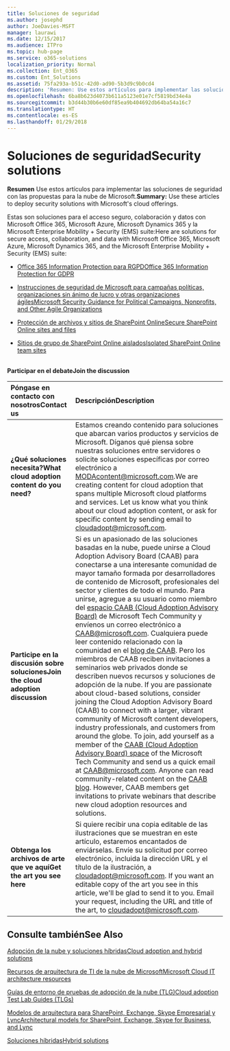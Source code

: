 ```yaml
---
title: Soluciones de seguridad
ms.author: josephd
author: JoeDavies-MSFT
manager: laurawi
ms.date: 12/15/2017
ms.audience: ITPro
ms.topic: hub-page
ms.service: o365-solutions
localization_priority: Normal
ms.collection: Ent_O365
ms.custom: Ent_Solutions
ms.assetid: 75fa293a-b51c-42d0-ad90-5b3d9c9b0cd4
description: 'Resumen: Use estos artículos para implementar las soluciones de seguridad con las propuestas para la nube de Microsoft.'
ms.openlocfilehash: 6ba8b623d4073b611a5123e01e7cf5819bd34e4a
ms.sourcegitcommit: b3d44b30b6e60df85ea9b404692db64ba54a16c7
ms.translationtype: HT
ms.contentlocale: es-ES
ms.lasthandoff: 01/29/2018
---
```

# <a name="security-solutions"></a><span data-ttu-id="15b35-103">Soluciones de seguridad</span><span class="sxs-lookup"><span data-stu-id="15b35-103">Security solutions</span></span>

 <span data-ttu-id="15b35-104">**Resumen** Use estos artículos para implementar las soluciones de seguridad con las propuestas para la nube de Microsoft.</span><span class="sxs-lookup"><span data-stu-id="15b35-104">**Summary:** Use these articles to deploy security solutions with Microsoft's cloud offerings.</span></span>
  
<span data-ttu-id="15b35-105">Estas son soluciones para el acceso seguro, colaboración y datos con Microsoft Office 365, Microsoft Azure, Microsoft Dynamics 365 y la Microsoft Enterprise Mobility + Security (EMS) suite:</span><span class="sxs-lookup"><span data-stu-id="15b35-105">Here are solutions for secure access, collaboration, and data with Microsoft Office 365, Microsoft Azure, Microsoft Dynamics 365, and the Microsoft Enterprise Mobility + Security (EMS) suite:</span></span>

- [<span data-ttu-id="15b35-106">Office 365 Information Protection para RGPD</span><span class="sxs-lookup"><span data-stu-id="15b35-106">Office 365 Information Protection for GDPR</span></span>](office-365-information-protection-for-gdpr.md)
  
- [<span data-ttu-id="15b35-107">Instrucciones de seguridad de Microsoft para campañas políticas, organizaciones sin ánimo de lucro y otras organizaciones ágiles</span><span class="sxs-lookup"><span data-stu-id="15b35-107">Microsoft Security Guidance for Political Campaigns, Nonprofits, and Other Agile Organizations</span></span>](microsoft-security-guidance-for-political-campaigns-nonprofits-and-other-agile-o.md)
    
- [<span data-ttu-id="15b35-108">Protección de archivos y sitios de SharePoint Online</span><span class="sxs-lookup"><span data-stu-id="15b35-108">Secure SharePoint Online sites and files</span></span>](secure-sharepoint-online-sites-and-files.md)
    
- [<span data-ttu-id="15b35-109">Sitios de grupo de SharePoint Online aislados</span><span class="sxs-lookup"><span data-stu-id="15b35-109">Isolated SharePoint Online team sites</span></span>](isolated-sharepoint-online-team-sites.md)
<br/><br/>
    
<span data-ttu-id="15b35-110">**Participar en el debate**</span><span class="sxs-lookup"><span data-stu-id="15b35-110">**Join the discussion**</span></span>

|<span data-ttu-id="15b35-111">**Póngase en contacto con nosotros**</span><span class="sxs-lookup"><span data-stu-id="15b35-111">**Contact us**</span></span>|<span data-ttu-id="15b35-112">**Descripción**</span><span class="sxs-lookup"><span data-stu-id="15b35-112">**Description**</span></span>|
|:-----|:-----|
|<span data-ttu-id="15b35-113">**¿Qué soluciones necesita?**</span><span class="sxs-lookup"><span data-stu-id="15b35-113">**What cloud adoption content do you need?**</span></span> <br/> |<span data-ttu-id="15b35-p101">Estamos creando contenido para soluciones que abarcan varios productos y servicios de Microsoft. Díganos qué piensa sobre nuestras soluciones entre servidores o solicite soluciones específicas por correo electrónico a [MODAcontent@microsoft.com](mailto:cloudadopt@microsoft.com?Subject=[Cloud%20Adoption%20Content%20Feedback]:%20).</span><span class="sxs-lookup"><span data-stu-id="15b35-p101">We are creating content for cloud adoption that spans multiple Microsoft cloud platforms and services. Let us know what you think about our cloud adoption content, or ask for specific content by sending email to [cloudadopt@microsoft.com](mailto:cloudadopt@microsoft.com?Subject=[Cloud%20Adoption%20Content%20Feedback]:%20).  </span></span><br/> |
|<span data-ttu-id="15b35-116">**Participe en la discusión sobre soluciones**</span><span class="sxs-lookup"><span data-stu-id="15b35-116">**Join the cloud adoption discussion**</span></span> <br/> |<span data-ttu-id="15b35-p102">Si es un apasionado de las soluciones basadas en la nube, puede unirse a Cloud Adoption Advisory Board (CAAB) para conectarse a una interesante comunidad de mayor tamaño formada por desarrolladores de contenido de Microsoft, profesionales del sector y clientes de todo el mundo. Para unirse, agregue a su usuario como miembro del [espacio CAAB (Cloud Adoption Advisory Board)](https://aka.ms/caab) de Microsoft Tech Community y envíenos un correo electrónico a [CAAB@microsoft.com](mailto:caab@microsoft.com?Subject=I%20just%20joined%20the%20Cloud%20Adoption%20Advisory%20Board!). Cualquiera puede leer contenido relacionado con la comunidad en el [blog de CAAB](https://blogs.technet.com/b/solutions_advisory_board/). Pero los miembros de CAAB reciben invitaciones a seminarios web privados donde se describen nuevos recursos y soluciones de adopción de la nube.  </span><span class="sxs-lookup"><span data-stu-id="15b35-p102">If you are passionate about cloud-based solutions, consider joining the Cloud Adoption Advisory Board (CAAB) to connect with a larger, vibrant community of Microsoft content developers, industry professionals, and customers from around the globe. To join, add yourself as a member of the [CAAB (Cloud Adoption Advisory Board) space](https://aka.ms/caab) of the Microsoft Tech Community and send us a quick email at [CAAB@microsoft.com](mailto:caab@microsoft.com?Subject=I%20just%20joined%20the%20Cloud%20Adoption%20Advisory%20Board!). Anyone can read community-related content on the [CAAB blog](https://blogs.technet.com/b/solutions_advisory_board/). However, CAAB members get invitations to private webinars that describe new cloud adoption resources and solutions.  </span></span><br/> |
|<span data-ttu-id="15b35-120">**Obtenga los archivos de arte que ve aquí**</span><span class="sxs-lookup"><span data-stu-id="15b35-120">**Get the art you see here**</span></span> <br/> |<span data-ttu-id="15b35-p103">Si quiere recibir una copia editable de las ilustraciones que se muestran en este artículo, estaremos encantados de enviárselas. Envíe su solicitud por correo electrónico, incluida la dirección URL y el título de la ilustración, a [cloudadopt@microsoft.com](mailto:cloudadopt@microsoft.com?subject=[Art%20Request]:%20).  </span><span class="sxs-lookup"><span data-stu-id="15b35-p103">If you want an editable copy of the art you see in this article, we'll be glad to send it to you. Email your request, including the URL and title of the art, to [cloudadopt@microsoft.com](mailto:cloudadopt@microsoft.com?subject=[Art%20Request]:%20).  </span></span><br/> |
   
## <a name="see-also"></a><span data-ttu-id="15b35-123">Consulte también</span><span class="sxs-lookup"><span data-stu-id="15b35-123">See Also</span></span>

[<span data-ttu-id="15b35-124">Adopción de la nube y soluciones híbridas</span><span class="sxs-lookup"><span data-stu-id="15b35-124">Cloud adoption and hybrid solutions</span></span>](cloud-adoption-and-hybrid-solutions.md)
  
[<span data-ttu-id="15b35-125">Recursos de arquitectura de TI de la nube de Microsoft</span><span class="sxs-lookup"><span data-stu-id="15b35-125">Microsoft Cloud IT architecture resources</span></span>](microsoft-cloud-it-architecture-resources.md)
  
[<span data-ttu-id="15b35-126">Guías de entorno de pruebas de adopción de la nube (TLG)</span><span class="sxs-lookup"><span data-stu-id="15b35-126">Cloud adoption Test Lab Guides (TLGs)</span></span>](cloud-adoption-test-lab-guides-tlgs.md)
  
[<span data-ttu-id="15b35-127">Modelos de arquitectura para SharePoint, Exchange, Skype Empresarial y Lync</span><span class="sxs-lookup"><span data-stu-id="15b35-127">Architectural models for SharePoint, Exchange, Skype for Business, and Lync</span></span>](architectural-models-for-sharepoint-exchange-skype-for-business-and-lync.md)
  
[<span data-ttu-id="15b35-128">Soluciones híbridas</span><span class="sxs-lookup"><span data-stu-id="15b35-128">Hybrid solutions</span></span>](hybrid-solutions.md)


